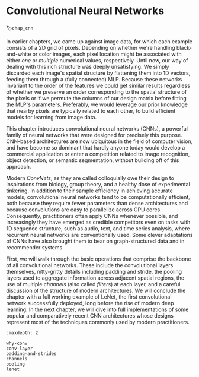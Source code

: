 # Convolutional Neural Networks
:label:`chap_cnn`

In earlier chapters, we came up against image data,
for which each example consists of a 2D grid of pixels.
Depending on whether we're handling black-and-white or color images,
each pixel location might be associated with either
*one* or *multiple* numerical values, respectively.
Until now, our way of dealing with this rich structure
was deeply unsatisfying.
We simply discarded each image's spatial structure
by flattening them into 1D vectors, feeding them 
through a (fully connected) MLP.
Because these networks invariant to the order
of the features we could get similar results
regardless of whether we preserve an order 
corresponding to the spatial structure of the pixels
or if we permute the columns of our design matrix
before fitting the MLP's parameters.
Preferably, we would leverage our prior knowledge
that nearby pixels are typically related to each other,
to build efficient models for learning from image data. 

This chapter introduces convolutional neural networks (CNNs),
a powerful family of neural networks
that were designed for precisely this purpose.
CNN-based architectures are now ubiquitous
in the field of computer vision, 
and have become so dominant
that hardly anyone today would develop
a commercial application or enter a competition
related to image recognition, object detection,
or semantic segmentation,
without building off of this approach.

Modern *ConvNets*, as they are called colloquially
owe their design to inspirations from biology, group theory,
and a healthy dose of experimental tinkering.
In addition to their sample efficiency in achieving accurate models,
convolutional neural networks tend to be computationally efficient,
both because they require fewer parameters than dense architectures
and because convolutions are easy to parallelize across GPU cores.
Consequently, practitioners often apply CNNs whenever possible,
and increasingly they have emerged as credible competitors
even on tasks with 1D sequence structure,
such as audio, text, and time series analysis,
where recurrent neural networks are conventionally used.
Some clever adaptations of CNNs have also brought them to bear
on graph-structured data and in recommender systems.

First, we will walk through the basic operations
that comprise the backbone of all convolutional networks.
These include the convolutional layers themselves,
nitty-gritty details including padding and stride,
the pooling layers used to aggregate information
across adjacent spatial regions,
the use of multiple *channels* (also called *filters*) at each layer,
and a careful discussion of the structure of modern architectures.
We will conclude the chapter with a full working example of LeNet,
the first convolutional network successfully deployed,
long before the rise of modern deep learning.
In the next chapter, we will dive into full implementations
of some popular and comparatively recent CNN architectures
whose designs represent most of the techniques
commonly used by modern practitioners.

```toc
:maxdepth: 2

why-conv
conv-layer
padding-and-strides
channels
pooling
lenet
```

